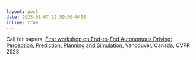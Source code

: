 ```yaml
---
layout: post
date: 2023-01-07 12:59:00-0400
inline: true
---
```


Call for papers, <a href="https://e2ead.github.io/2023.html">First workshop on End-to-End Autonomous Driving: Perception, Prediction, Planning and Simulation</a>, Vancouver, Canada, CVPR 2023 